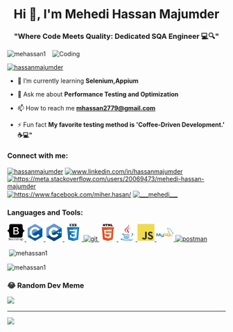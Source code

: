 <h1 align="center">Hi 👋, I'm Mehedi Hassan Majumder</h1>
<h3 align="center">"Where Code Meets Quality: Dedicated SQA Engineer 💻🔍"</h3>
<img align="right" alt="Coding" width="400" src="https://cdn.dribbble.com/users/1162077/screenshots/3848914/programmer.gif">

<p align="left"> <img src="https://komarev.com/ghpvc/?username=mehassan1&label=Profile%20views&color=0e75b6&style=flat" alt="mehassan1" /> </p>


<p align="left"> <a href="https://twitter.com/hassanmajumder" target="blank"><img src="https://img.shields.io/twitter/follow/hassanmajumder?logo=twitter&style=for-the-badge" alt="hassanmajumder" /></a> </p>

- 🌱 I’m currently learning **Selenium,Appium**

- 💬 Ask me about **Performance Testing and Optimization**

- 📫 How to reach me **mhassan2779@gmail.com**

- ⚡ Fun fact **My favorite testing method is 'Coffee-Driven Development.' ☕️💻"**

<h3 align="left">Connect with me:</h3>
<p align="left">
<a href="https://twitter.com/hassanmajumder" target="blank"><img align="center" src="https://raw.githubusercontent.com/rahuldkjain/github-profile-readme-generator/master/src/images/icons/Social/twitter.svg" alt="hassanmajumder" height="30" width="40" /></a>
<a href="https://linkedin.com/in/www.linkedin.com/in/hassanmajumder" target="blank"><img align="center" src="https://raw.githubusercontent.com/rahuldkjain/github-profile-readme-generator/master/src/images/icons/Social/linked-in-alt.svg" alt="www.linkedin.com/in/hassanmajumder" height="30" width="40" /></a>
<a href="https://stackoverflow.com/users/https://meta.stackoverflow.com/users/20069473/mehedi-hassan-majumder" target="blank"><img align="center" src="https://raw.githubusercontent.com/rahuldkjain/github-profile-readme-generator/master/src/images/icons/Social/stack-overflow.svg" alt="https://meta.stackoverflow.com/users/20069473/mehedi-hassan-majumder" height="30" width="40" /></a>
<a href="https://fb.com/https://www.facebook.com/miher.hasan/" target="blank"><img align="center" src="https://raw.githubusercontent.com/rahuldkjain/github-profile-readme-generator/master/src/images/icons/Social/facebook.svg" alt="https://www.facebook.com/miher.hasan/" height="30" width="40" /></a>
<a href="https://instagram.com/___mehedi___" target="blank"><img align="center" src="https://raw.githubusercontent.com/rahuldkjain/github-profile-readme-generator/master/src/images/icons/Social/instagram.svg" alt="___mehedi___" height="30" width="40" /></a>
</p>

<h3 align="left">Languages and Tools:</h3>
<p align="left"> <a href="https://getbootstrap.com" target="_blank" rel="noreferrer"> <img src="https://raw.githubusercontent.com/devicons/devicon/master/icons/bootstrap/bootstrap-plain-wordmark.svg" alt="bootstrap" width="40" height="40"/> </a> <a href="https://www.cprogramming.com/" target="_blank" rel="noreferrer"> <img src="https://raw.githubusercontent.com/devicons/devicon/master/icons/c/c-original.svg" alt="c" width="40" height="40"/> </a> <a href="https://www.w3schools.com/cpp/" target="_blank" rel="noreferrer"> <img src="https://raw.githubusercontent.com/devicons/devicon/master/icons/cplusplus/cplusplus-original.svg" alt="cplusplus" width="40" height="40"/> </a> <a href="https://www.w3schools.com/css/" target="_blank" rel="noreferrer"> <img src="https://raw.githubusercontent.com/devicons/devicon/master/icons/css3/css3-original-wordmark.svg" alt="css3" width="40" height="40"/> </a> <a href="https://git-scm.com/" target="_blank" rel="noreferrer"> <img src="https://www.vectorlogo.zone/logos/git-scm/git-scm-icon.svg" alt="git" width="40" height="40"/> </a> <a href="https://www.w3.org/html/" target="_blank" rel="noreferrer"> <img src="https://raw.githubusercontent.com/devicons/devicon/master/icons/html5/html5-original-wordmark.svg" alt="html5" width="40" height="40"/> </a> <a href="https://www.java.com" target="_blank" rel="noreferrer"> <img src="https://raw.githubusercontent.com/devicons/devicon/master/icons/java/java-original.svg" alt="java" width="40" height="40"/> </a> <a href="https://developer.mozilla.org/en-US/docs/Web/JavaScript" target="_blank" rel="noreferrer"> <img src="https://raw.githubusercontent.com/devicons/devicon/master/icons/javascript/javascript-original.svg" alt="javascript" width="40" height="40"/> </a> <a href="https://www.mysql.com/" target="_blank" rel="noreferrer"> <img src="https://raw.githubusercontent.com/devicons/devicon/master/icons/mysql/mysql-original-wordmark.svg" alt="mysql" width="40" height="40"/> </a> <a href="https://postman.com" target="_blank" rel="noreferrer"> <img src="https://www.vectorlogo.zone/logos/getpostman/getpostman-icon.svg" alt="postman" width="40" height="40"/> </a> </p>

<p>&nbsp;<img align="center" src="https://github-readme-stats.vercel.app/api?username=mehassan1&show_icons=true&locale=en" alt="mehassan1" /></p>

<p><img align="center" src="https://github-readme-streak-stats.herokuapp.com/?user=mehassan1&" alt="mehassan1" /></p>

### 😂 Random Dev Meme
<img src='https://randommeme-five.vercel.app/' style="height: 400px;"/>

---
[![](https://visitcount.itsvg.in/api?id=MEHassan1&icon=0&color=0)](https://visitcount.itsvg.in)

<!-- Proudly created with GPRM ( https://gprm.itsvg.in ) -->

